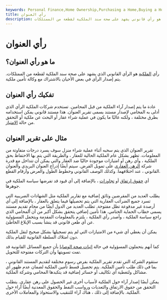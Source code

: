 ```yaml
---
keywords: Personal Finance,Home Ownership,Purchasing a Home,Buying a Home
title: رأي العنوان
description: رأي الملكية هو رأي قانوني يشهد على صحة سند الملكية لقطعة من الممتلكات.
---
```


# رأي العنوان
## ما هو رأي العنوان؟

رأي [الملكية](/title) هو الرأي القانوني الذي يشهد على صحة سند الملكية لقطعة من الممتلكات. يتم إصدار الرأي في بعض الأحيان بالاشتراك مع وكالة تأمين ملكية.

## تفكيك رأي العنوان

عادة ما يتم إصدار آراء الملكية من قبل المحامين. تستخدم شركات الملكية الرأي الذي أدلى به المحامي لإصدار مستند يسمى تقرير العنوان. هذا مستند قانوني يمكن استخدامه بطرق مختلفة ، ولكنه غالبًا ما يكون في عملية شراء عقار أو البحث عن ملكية أو التحقق من حالة [الامتياز](/lien).

## مثال على تقرير العنوان

تقرير العنوان الذي يتم سحبه أثناء عملية شراء منزل سوف يسرد درجات متفاوتة من المعلومات. تظهر بشكل عام الملكية الحالية للعقار ، والطريقة التي يتم بها الاحتفاظ بحق الملكية ، وأي رهن أو امتيازات موجودة حاليًا ضد العقار والتي يمكن أن تتداخل مع قدرة شركة [الرهن العقاري](/mortgage) على تمويل القرض. سيتم أيضًا إدراج العنوان البريدي والعنوان القانوني ، عند اختلافهما. وكذلك الوصف القانوني وخطوط الطول والعرض وأرقام القطع.

أي [حقوق ارتفاق](/easement) أو [تجاوزات](/encroachment) ، بالإضافة إلى أي قيود قد تفرضها سياسة الملكية في جوهرها.

يطلب العديد من المقرضين وثائق إضافية مع تقارير الملكية مثل الشهادات الضريبية التي تسرد جميع الضرائب العقارية التي يتم تحصيلها فيما يتعلق بالعقار ، بالإضافة إلى أي أرصدة غير مدفوعة تظل مفتوحة. تطلب العديد من الدول أيضًا من محامٍ تقديم مستند يسمى خطاب الحماية الختامي. هذا تأمين إضافي يتحقق بشكل أكبر من أن المحامي الذي راجع سياسة الملكية ، وأصدر رأي الملكية ، يلتزم بالمعلومات المقدمة ويتحمل المسؤولية عن أي طعن قانوني قد ينشأ بسبب الإبلاغ الخاطئ.

يمكن أن يغطي أي شيء من الامتيازات التي لم يتم تسجيلها بشكل صحيح لنقل الملكية دون امتلاك السلطة القانونية للقيام بذلك.

كما أنهم يتحملون المسؤولية في حالة [إثبات صحة الوصايا](/probate) بأن جميع المسائل القانونية قد تمت تسويتها وأن التركات مفتوحة للتحويل.

ستقوم الشركة التي تقدم تقرير الملكية بفرض رسوم مختلفة لتقديم المستند القانوني ، بما في ذلك طلب تأمين الملكية. يتم تحصيل قسط تأمين الملكية لضمان عدم ظهور أي مشاكل ولتغطية أي تكاليف أو خسائر إضافية قد يتكبدها المحامي وشركة الملكية.

يمكن أيضًا إصدار آراء حول الملكية لأسباب أخرى غير الحصول على رهن عقاري. يتطلب التحقق من حقوق الارتفاق والتعديات ورواسب النفط والحقوق المعدنية أيضًا آراء حول الملكية. بالإضافة إلى ذلك ، هناك آراء للتنقيب والاستحواذ والمعاملات الأخرى.

